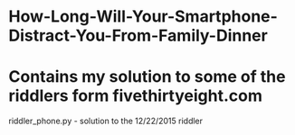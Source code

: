# How-Long-Will-Your-Smartphone-Distract-You-From-Family-Dinner
# Contains my solution to some of the riddlers form fivethirtyeight.com

riddler_phone.py - solution to the 12/22/2015 riddler
